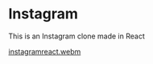 # Instagram

This is an Instagram clone made in React

[instagramreact.webm](https://user-images.githubusercontent.com/106849571/194599179-77a3cfa6-8d19-440a-9619-c31b70ff3f7c.webm)
